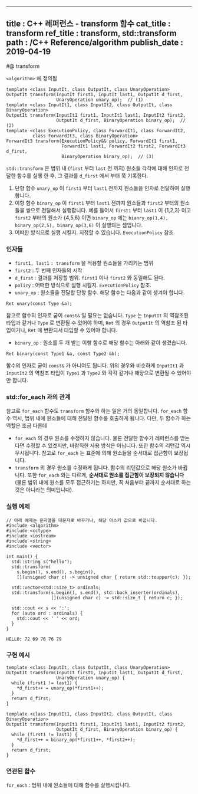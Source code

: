 ----------------
title : C++ 레퍼런스 - transform 함수
cat_title : transform
ref_title : transform, std::transform
path : /C++ Reference/algorithm
publish_date : 2019-04-19
----------------

#@ transform

`<algorithm>` 에 정의됨

```cpp-formatted
template <class InputIt, class OutputIt, class UnaryOperation>
OutputIt transform(InputIt first1, InputIt last1, OutputIt d_first,
                   UnaryOperation unary_op);  // (1)
template <class InputIt1, class InputIt2, class OutputIt, class BinaryOperation>
OutputIt transform(InputIt1 first1, InputIt1 last1, InputIt2 first2,
                   OutputIt d_first, BinaryOperation binary_op);  // (2)
template <class ExecutionPolicy, class ForwardIt1, class ForwardIt2,
          class ForwardIt3, class BinaryOperation>
ForwardIt3 transform(ExecutionPolicy&& policy, ForwardIt1 first1,
                     ForwardIt1 last1, ForwardIt2 first2, ForwardIt3 d_first,
                     BinaryOperation binary_op);  // (3)
```

`std::transform` 은 범위 내 (`first` 부터 `last` 전 까지) 원소들 각각에 대해 인자로 전달한 함수를 실행 한 후, 그 결과를 `d_first` 에서 부터 쭉 기록한다.

1. 단항 함수 `unary_op` 이 `first1` 부터 `last1` 전까지 원소들을 인자로 전달하여 실행합니다.
2. 이항 함수 `binary_op` 이 `first1` 부터 `last1` 전까지 원소들과 `first2` 부터의 원소들을 쌍으로 전달해서 실행합니다. 예를 들어서 `first1` 부터 `last1` 이 {1,2,3} 이고 `first2` 부터의 원소가 {4,5,6} 이면 `binary_op` 에는 `bianry_op(1,4), binary_op(2,5), binary_op(3,6)` 이 실행되는 셈입니다.
1. 어떠한 방식으로 실행 시킬지. 지정할 수 있습니다. `ExecutionPolicy` 참조.

### 인자들

* `first1, last1` `: transform` 을 적용할 원소들을 가리키는 범위
* `first2` : 두 번째 인자들의 시작
* `d_first` : 결과를 저장할 범위. `first1` 이나 `first2` 와 동일해도 된다.
* `policy` : 어떠한 방식으로 실행 시킬지. `ExecutionPolicy` 참조.
* `unary_op` : 원소들을 전달할 단항 함수. 해당 함수는 다음과 같이 생겨야 합니다.

```cpp-formatted
Ret unary(const Type &a);
```

참고로 함수의 인자로 굳이 `const&` 일 필요는 없습니다. `Type` 는 `InputIt` 의 역참조된 타입과 같거나 `Type` 로 변환될 수 있어야 하며, `Ret` 의 경우 `OutputIt` 의 역참조 된 타입이거나, `Ret` 에 변환되서 대입할 수 있어야 합니다.

* `binary_op` : 원소를 두 개 받는 이항 함수로 해당 함수는 아래와 같이 생겼습니다.

```cpp-formatted
Ret binary(const Type1 &a, const Type2 &b);
```

함수의 인자로 굳이 `const&` 가 아니여도 됩니다. 위의 경우와 비슷하게 `InputIt1` 과 `InputIt2` 의 역참조 타입이 `Type1` 과 `Type2` 와 각각 같거나 해당으로 변환될 수 있어야만 합니다.

### std::for_each 과의 관계

참고로 `for_each` 함수도 `transform` 함수와 하는 일은 거의 동일합니다. `for_each` 함수 역시, 범위 내에 원소들에 대해 전달된 함수를 호출하게 됩니다. 다만, 두 함수가 하는 역할은 조금 다른데

* `for_each` 의 경우 원소를 수정하지 않습니다. 물론 전달한 함수가 레퍼런스를 받는다면 수정할 수 있겟지만, 바람직한 사용 방식은 아닙니다. 또한 함수의 리턴값 역시 무시됩니다. 참고로 `for_each` 는 표준에 의해 원소들을 순서대로 접근함이 보장됩니다.
* `transform` 의 경우 원소를 수정하게 됩니다. 함수의 리턴값으로 해당 원소가 바뀝니다. 또한 `for_each` 와는 다르게, **순서대로 원소를 접근함이 보장되지 않습니다** (물론 범위 내에 원소를 모두 접근하기는 하지만, 꼭 처음부터 끝까지 순서대로 하는 것은 아니라는 의미입니다).

### 실행 예제

```cpp-formatted
// 아래 예제는 문자열을 대문자로 바꾸거나, 해당 아스키 값으로 바꿉니다.
#include <algorithm>
#include <cctype>
#include <iostream>
#include <string>
#include <vector>

int main() {
  std::string s("hello");
  std::transform(
    s.begin(), s.end(), s.begin(),
    [](unsigned char c) -> unsigned char { return std::toupper(c); });

  std::vector<std::size_t> ordinals;
  std::transform(s.begin(), s.end(), std::back_inserter(ordinals),
                 [](unsigned char c) -> std::size_t { return c; });

  std::cout << s << ':';
  for (auto ord : ordinals) {
    std::cout << ' ' << ord;
  }
}
```

```exec
HELLO: 72 69 76 76 79
```

### 구현 예시

```cpp-formatted
template <class InputIt, class OutputIt, class UnaryOperation>
OutputIt transform(InputIt first1, InputIt last1, OutputIt d_first,
                   UnaryOperation unary_op) {
  while (first1 != last1) {
    *d_first++ = unary_op(*first1++);
  }
  return d_first;
}

template <class InputIt1, class InputIt2, class OutputIt, class BinaryOperation>
OutputIt transform(InputIt1 first1, InputIt1 last1, InputIt2 first2,
                   OutputIt d_first, BinaryOperation binary_op) {
  while (first1 != last1) {
    *d_first++ = binary_op(*first1++, *first2++);
  }
  return d_first;
}
```

### 연관된 함수

`for_each` : 범위 내에 원소들에 대해 함수를 실행시킵니다.